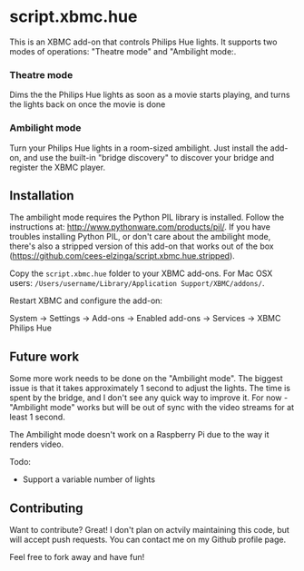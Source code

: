 script.xbmc.hue
===============

This is an XBMC add-on that controls Philips Hue lights. It supports two modes of operations: "Theatre mode" and "Ambilight mode:.

### Theatre mode

Dims the the Philips Hue lights as soon as a movie starts playing, and turns the lights back on once the movie is done

### Ambilight mode

Turn your Philips Hue lights in a room-sized ambilight. Just install the add-on, and use the built-in "bridge discovery" to discover your bridge and register the XBMC player.

Installation
------------

The ambilight mode requires the Python PIL library is installed. Follow the instructions at: http://www.pythonware.com/products/pil/. If you have troubles installing Python PIL, or don't care about the ambilight mode, there's also a stripped version of this add-on that works out of the box (https://github.com/cees-elzinga/script.xbmc.hue.stripped).

Copy the `script.xbmc.hue` folder to your XBMC add-ons. For Mac OSX users: `/Users/username/Library/Application Support/XBMC/addons/`.

Restart XBMC and configure the add-on:

System -> Settings -> Add-ons -> Enabled add-ons -> Services -> XBMC Philips Hue

Future work
-----------

Some more work needs to be done on the "Ambilight mode". The biggest issue is that it takes approximately 1 second to adjust the lights. The time is spent by the bridge, and I don't see any quick way to improve it. For now - "Ambilight mode" works but will be out of sync with the video streams for at least 1 second.

The Ambilight mode doesn't work on a Raspberry Pi due to the way it renders video.

Todo:
 - Support a variable number of lights

Contributing
------------

Want to contribute? Great! I don't plan on actvily maintaining this code, but will accept push requests. You can contact me on my Github profile page.

Feel free to fork away and have fun!
